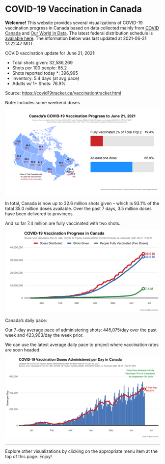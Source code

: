 COVID-19 Vaccination in Canada
==============================

**Welcome!** This website provides several visualizations of COVID-19
vaccination progress in Canada based on data collected mainly from
[COVID Canada](https://covid19tracker.ca/vaccinationtracker.html) and
[Our World in Data](https://ourworldindata.org/covid-vaccinations). The
latest federal distribution schedule is [available
here](https://www.canada.ca/en/public-health/services/diseases/2019-novel-coronavirus-infection/prevention-risks/covid-19-vaccine-treatment/vaccine-rollout.html).
The information below was last updated at 2021-06-21 17:22:47 MDT.

COVID vaccination update for June 21, 2021:

-   Total shots given: 32,586,269
-   Shots per 100 people: 85.2
-   Shots reported today \*: 396,995
-   Inventory: 5.4 days (at avg pace)
-   Adults w/ 1+ Shots: 76.9%

Source:
<a href="https://covid19tracker.ca/vaccinationtracker.html" class="uri">https://covid19tracker.ca/vaccinationtracker.html</a>

Note: Includes some weekend doses

![](Plots/plot_main.png)

In total, Canada is now up to 32.6 million shots given – which is 93.1%
of the total 35.0 million doses available. Over the past 7 days, 3.5
million doses have been delivered to provinces.

And so far 7.4 million are fully vaccinated with two shots.

![](Plots/plot_total.png)

Canada’s daily pace:

Our 7-day average pace of administering shots: 445,075/day over the past
week and 423,903/day the week prior.

We can use the latest average daily pace to project where vaccination
rates are soon headed.

![](Plots/pace_national.png)

------------------------------------------------------------------------

Explore other visualizations by clicking on the appropriate menu item at
the top of this page. Enjoy!

